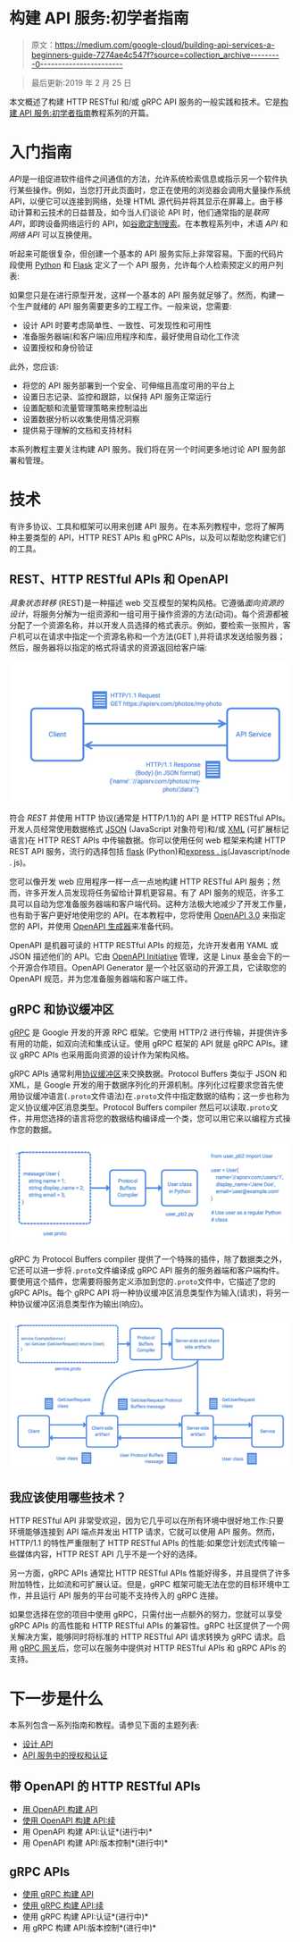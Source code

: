 # 构建 API 服务:初学者指南

> 原文：<https://medium.com/google-cloud/building-api-services-a-beginners-guide-7274ae4c547f?source=collection_archive---------0----------------------->

> 最后更新:2019 年 2 月 25 日

本文概述了构建 HTTP RESTful 和/或 gRPC API 服务的一般实践和技术。它是[构建 API 服务:初学者指南](/@ratrosy/building-api-services-a-beginners-guide-7274ae4c547f)教程系列的开篇。

# 入门指南

*API*是一组促进软件组件之间通信的方法，允许系统检索信息或指示另一个软件执行某些操作。例如，当您打开此页面时，您正在使用的浏览器会调用大量操作系统 API，以便它可以连接到网络，处理 HTML 源代码并将其显示在屏幕上。由于移动计算和云技术的日益普及，如今当人们谈论 API 时，他们通常指的是*联网 API*，即跨设备网络运行的 API，如[谷歌定制搜索](https://developers.google.com/custom-search/docs/tutorial/introduction)。在本教程系列中，术语 *API* 和*网络 API* 可以互换使用。

听起来可能很复杂，但创建一个基本的 API 服务实际上非常容易。下面的代码片段使用 [Python](https://www.python.org/) 和 [Flask](http://flask.pocoo.org/) 定义了一个 API 服务，允许每个人检索预定义的用户列表:

如果您只是在进行原型开发，这样一个基本的 API 服务就足够了。然而，构建一个生产就绪的 API 服务需要更多的工程工作。一般来说，您需要:

*   设计 API 时要考虑简单性、一致性、可发现性和可用性
*   准备服务器端(和客户端)应用程序和库，最好使用自动化工作流
*   设置授权和身份验证

此外，您应该:

*   将您的 API 服务部署到一个安全、可伸缩且高度可用的平台上
*   设置日志记录、监控和跟踪，以保持 API 服务正常运行
*   设置配额和流量管理策略来控制溢出
*   设置数据分析以收集使用情况洞察
*   提供易于理解的文档和支持材料

本系列教程主要关注构建 API 服务。我们将在另一个时间更多地讨论 API 服务部署和管理。

# 技术

有许多协议、工具和框架可以用来创建 API 服务。在本系列教程中，您将了解两种主要类型的 API，HTTP REST APIs 和 gPRC APIs，以及可以帮助您构建它们的工具。

## REST、HTTP RESTful APIs 和 OpenAPI

*具象状态转移* (REST)是一种描述 web 交互模型的架构风格。它遵循*面向资源的设计*，将服务分解为一组资源和一组可用于操作资源的方法(动词)。每个资源都被分配了一个资源名称，并以开发人员选择的格式表示。例如，要检索一张照片，客户机可以在请求中指定一个资源名称和一个方法(GET ),并将请求发送给服务器；然后，服务器将以指定的格式将请求的资源返回给客户端:

![](img/c96b9e23fd5aff072f4d1e38fa5d51f2.png)

符合 *REST* 并使用 HTTP 协议(通常是 HTTP/1.1)的 API 是 HTTP RESTful APIs。开发人员经常使用数据格式 [JSON](https://www.json.org/) (JavaScript 对象符号)和/或 [XML](https://en.wikipedia.org/wiki/XML) (可扩展标记语言)在 HTTP REST APIs 中传输数据。你可以使用任何 web 框架来构建 HTTP REST API 服务，流行的选择包括 [flask](http://flask.pocoo.org/) (Python)和[express . js](https://expressjs.com/)(Javascript/node . js)。

您可以像开发 web 应用程序一样一点一点地构建 HTTP RESTful API 服务；然而，许多开发人员发现将任务留给计算机更容易。有了 API 服务的规范，许多工具可以自动为您准备服务器端和客户端代码。这种方法极大地减少了开发工作量，也有助于客户更好地使用您的 API。在本教程中，您将使用 [OpenAPI 3.0](https://www.openapis.org/) 来指定您的 API，并使用 [OpenAPI 生成器](https://github.com/OpenAPITools/openapi-generator)来准备代码。

OpenAPI 是机器可读的 HTTP RESTful APIs 的规范，允许开发者用 YAML 或 JSON 描述他们的 API。它由 [OpenAPI Initiative](https://www.openapis.org/about) 管理，这是 Linux 基金会下的一个开源合作项目。OpenAPI Generator 是一个社区驱动的开源工具，它读取您的 OpenAPI 规范，并为您准备服务器端和客户端工件。

## gRPC 和协议缓冲区

[gRPC](https://grpc.io/) 是 Google 开发的开源 RPC 框架。它使用 HTTP/2 进行传输，并提供许多有用的功能，如双向流和集成认证。使用 gRPC 框架的 API 就是 gRPC APIs。建议 gRPC APIs 也采用面向资源的设计作为架构风格。

gRPC APIs 通常利用[协议缓冲区](https://developers.google.com/protocol-buffers/)来交换数据。Protocol Buffers 类似于 JSON 和 XML，是 Google 开发的用于数据序列化的开源机制。序列化过程要求您首先使用协议缓冲语言(`.proto`文件语法)在`.proto`文件中指定数据的结构；这一步也称为定义协议缓冲区消息类型。Protocol Buffers compiler 然后可以读取`.proto`文件，并用您选择的语言将您的数据结构编译成一个类，您可以用它来以编程方式操作您的数据。

![](img/ee2de30a764b2bee972ca85015f0b78e.png)

gRPC 为 Protocol Buffers compiler 提供了一个特殊的插件，除了数据类之外，它还可以进一步将`.proto`文件编译成 gRPC API 服务的服务器端和客户端构件。要使用这个插件，您需要将服务定义添加到您的`.proto`文件中，它描述了您的 gRPC APIs。每个 gRPC API 将一种协议缓冲区消息类型作为输入(请求)，将另一种协议缓冲区消息类型作为输出(响应)。

![](img/291ef17d169729a737f30678b6549ad4.png)

## 我应该使用哪些技术？

HTTP RESTful API 非常受欢迎，因为它几乎可以在所有环境中很好地工作:只要环境能够连接到 API 端点并发出 HTTP 请求，它就可以使用 API 服务。然而，HTTP/1.1 的特性严重限制了 HTTP RESTful APIs 的性能:如果您计划流式传输一些媒体内容，HTTP REST API 几乎不是一个好的选择。

另一方面，gRPC APIs 通常比 HTTP RESTful APIs 性能好得多，并且提供了许多附加特性，比如流和可扩展认证。但是，gRPC 框架可能无法在您的目标环境中工作，并且运行 API 服务的平台可能不支持传入的 gRPC 连接。

如果您选择在您的项目中使用 gRPC，只需付出一点额外的努力，您就可以享受 gRPC APIs 的高性能和 HTTP RESTful APIs 的兼容性。gRPC 社区提供了一个网关解决方案，能够同时将标准的 HTTP RESTful API 请求转换为 gRPC 请求。启用 [gRPC 网关](https://github.com/grpc-ecosystem/grpc-gateway)后，您可以在服务中提供对 HTTP RESTful APIs 和 gRPC APIs 的支持。

# 下一步是什么

本系列包含一系列指南和教程。请参见下面的主题列表:

*   [设计 API](/@ratrosy/designing-apis-4eed43409f93)
*   [API 服务中的授权和认证](/@ratrosy/authorization-and-authentication-in-api-services-9b4db295a35b)

## 带 OpenAPI 的 HTTP RESTful APIs

*   [用 OpenAPI 构建 API](/@ratrosy/building-apis-with-openapi-ac3c24e33ee3)
*   [使用 OpenAPI 构建 API:续](/@ratrosy/building-apis-with-openapi-continued-5d0faaed32eb)
*   用 OpenAPI 构建 API:认证*(进行中)*
*   用 OpenAPI 构建 API:版本控制*(进行中)*

## gRPC APIs

*   [使用 gRPC 构建 API](/@ratrosy/building-apis-with-grpc-50842234aec8)
*   [使用 gRPC 构建 API:续](/@ratrosy/building-apis-with-grpc-continued-f53b5a5ab850)
*   使用 gRPC 构建 API:认证*(进行中)*
*   用 gRPC 构建 API:版本控制*(进行中)*